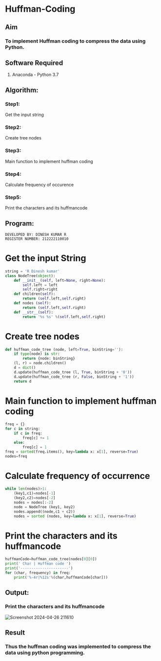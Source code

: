 # Huffman-Coding
## Aim

### To implement Huffman coding to compress the data using Python.

## Software Required
1. Anaconda - Python 3.7

## Algorithm:

### Step1:

Get the input string

### Step2:

Create tree nodes

### Step3:

Main function to implement huffman coding

### Step4:

Calculate frequency of occurence

### Step5:

Print the characters and its huffmancode

 
## Program:
```
DEVELOPED BY: DINESH KUMAR R
REGISTER NUMBER: 212222110010
```
# Get the input String
```python
string = 'R Dinesh kumar'
class NodeTree(object):
    def __init__(self, left=None, right=None): 
        self.left = left
        self.right=right
    def children(self):
        return (self.left,self.right)
    def nodes (self):
        return (self.left,self.right)
    def __str__(self):
        return '%s %s' %(self.left,self.right)
```
# Create tree nodes
```python
def huffman_code_tree (node, left=True, binString=''):
    if type(node) is str:
        return {node: binString}
    (l, r) = node.children()
    d = dict()
    d.update(huffman_code_tree (l, True, binString + '0'))
    d.update(huffman_code_tree (r, False, binString + '1'))
    return d
```
# Main function to implement huffman coding
```python
freq = {}
for c in string:
    if c in freq:
        freq[c] += 1
    else:
        freq[c] = 1
freq = sorted(freq.items(), key=lambda x: x[1], reverse=True)
nodes=freq
```
# Calculate frequency of occurrence
```python
while len(nodes)>1:
    (key1,c1)=nodes[-1]
    (key2,c2)=nodes[-2]
    nodes = nodes[:-2]
    node = NodeTree (key1, key2)
    nodes.append((node,c1 + c2))
    nodes = sorted (nodes, key=lambda x: x[1], reverse=True)
```
# Print the characters and its huffmancode
```python
huffmanCode=huffman_code_tree(nodes[0][0])
print(' Char | Huffman code ') 
print('----------------------')
for (char, frequency) in freq:
    print('%-4r|%12s'%(char,huffmanCode[char]))

```
## Output:

### Print the characters and its huffmancode

![Screenshot 2024-04-26 211610](https://github.com/DINESH18032004/HUFFMAN--CODING/assets/119477784/0d71f21e-2ea5-4a21-94d5-82c8cf7fe394)


## Result

### Thus the huffman coding was implemented to compress the data using python programming.
